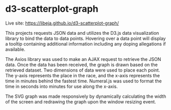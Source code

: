 # d3-scatterplot-graph

Live site: https://libeja.github.io/d3-scatterplot-graph/

This projects requests JSON data and utilizes the D3.js data visualization library to bind the data to data points. Hovering over a data point will display a tooltip containing additional information including any doping allegations if available.

The Axios library was used to make an AJAX request to retrieve the JSON data. Once the data has been received, the graph is drawn based on the retrieved dataset. Two dimensions of data were used to place each point. The y-axis represents the place in the race, and the x-axis represents the time in minutes behind the fastest time. Numeral.js was used to format the time in seconds into minutes for use along the x-axis.

The SVG graph was made responsively by dynamically calculating the width of the screen and redrawing the graph upon the window resizing event.
    
